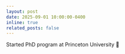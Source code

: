 ```yaml
---
layout: post
date: 2025-09-01 10:00:00-0400
inline: true
related_posts: false
---
```


Started PhD program at Princeton University 🎉

